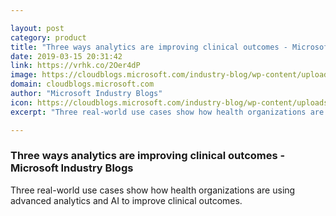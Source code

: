 ```yaml
---

layout: post
category: product
title: "Three ways analytics are improving clinical outcomes - Microsoft Industry Blogs"
date: 2019-03-15 20:31:42
link: https://vrhk.co/2Oer4dP
image: https://cloudblogs.microsoft.com/industry-blog/wp-content/uploads/industry/2019/03/iStock-872643060-1024x483.jpg
domain: cloudblogs.microsoft.com
author: "Microsoft Industry Blogs"
icon: https://cloudblogs.microsoft.com/industry-blog/wp-content/uploads/industry/2018/07/cropped-cropped-microsoft_logo_element-180x180.png
excerpt: "Three real-world use cases show how health organizations are using advanced analytics and AI to improve clinical outcomes."

---
```


### Three ways analytics are improving clinical outcomes - Microsoft Industry Blogs

Three real-world use cases show how health organizations are using advanced analytics and AI to improve clinical outcomes.